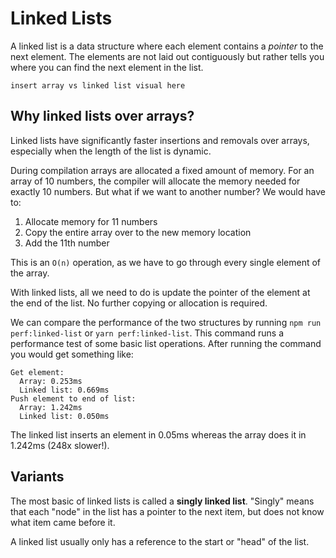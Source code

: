 # Linked Lists

A linked list is a data structure where each element contains a _pointer_ to the next element. The elements are not laid out contiguously but rather tells you where you can find the next element in the list.

`insert array vs linked list visual here`

## Why linked lists over arrays?

Linked lists have significantly faster insertions and removals over arrays, especially when the length of the list is dynamic.

During compilation arrays are allocated a fixed amount of memory. For an array of 10 numbers, the compiler will allocate the memory needed for exactly 10 numbers. But what if we want to another number? We would have to:

1. Allocate memory for 11 numbers
2. Copy the entire array over to the new memory location
3. Add the 11th number

This is an `O(n)` operation, as we have to go through every single element of the array.

With linked lists, all we need to do is update the pointer of the element at the end of the list. No further copying or allocation is required.

We can compare the performance of the two structures by running `npm run perf:linked-list` or `yarn perf:linked-list`. This command runs a performance test of some basic list operations. After running the command you would get something like:

```
Get element:
  Array: 0.253ms
  Linked list: 0.669ms
Push element to end of list:
  Array: 1.242ms
  Linked list: 0.050ms
```

The linked list inserts an element in 0.05ms whereas the array does it in 1.242ms (248x slower!).

## Variants

The most basic of linked lists is called a **singly linked list**. "Singly" means that each "node" in the list has a pointer to the next item, but does not know what item came before it.

A linked list usually only has a reference to the start or "head" of the list.
